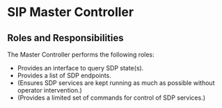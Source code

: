 # SIP Master Controller

## Roles and Responsibilities

The Master Controller performs the following roles:

* Provides an interface to query SDP state(s).
* Provides a list of SDP endpoints.
* (Ensures SDP services are kept running as much as possible without operator 
  intervention.) 
* (Provides a limited set of commands for control of SDP services.)
